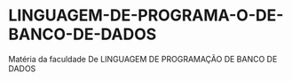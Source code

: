 # LINGUAGEM-DE-PROGRAMA-O-DE-BANCO-DE-DADOS
Matéria da faculdade De LINGUAGEM DE PROGRAMAÇÃO DE BANCO DE DADOS
